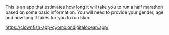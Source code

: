 This is an app that estimates how long it will take you to run a half marathon based on some basic information.
You will need to provide your gender, age and how long it takes for you to run 5km.

https://clownfish-app-cyomx.ondigitalocean.app/
